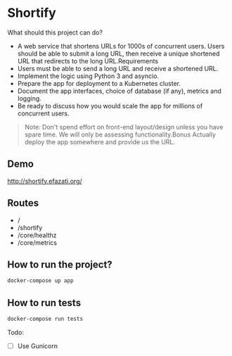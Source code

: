 # Shortify

What should this project can do?
- A web service that shortens URLs for 1000s of concurrent users. Users should be able to submit a long URL, then receive a unique shortened URL that redirects to the long URL.Requirements
- Users must be able to send a long URL and receive a shortened URL.
- Implement the logic using Python 3 and asyncio.
- Prepare the app for deployment to a Kubernetes cluster.
- Document the app interfaces, choice of database (if any), metrics and logging.
- Be ready to discuss how you would scale the app for millions of concurrent users.
> Note: Don't spend effort on front-end layout/design unless you have spare time. We will only be assessing functionality.Bonus
Actually deploy the app somewhere and provide us the URL.

## Demo
http://shortify.efazati.org/

## Routes
- / 
- /shortify
- /core/healthz
- /core/metrics

## How to run the project?
```bash
docker-compose up app
```

## How to run tests
```bash
docker-compose run tests
```

Todo:
- [ ] Use Gunicorn
